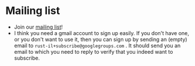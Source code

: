 # Mailing list

* Join our [mailing list](https://groups.google.com/g/rust-il/)!
* I think you need a gmail account to sign up easily. If you don't have one, or you don't want to use it, then you can sign up by sending an (empty) email to `rust-il+subscribe@googlegroups.com` . It should send you an email to which you need to reply to verify that you indeed want to subscribe.


